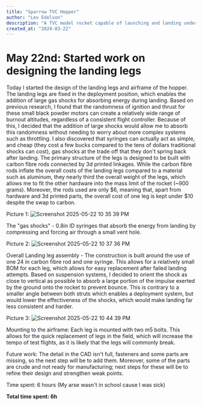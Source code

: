 ```yaml
---
title: "Sparrow TVC Hopper"
author: "Lev Edelson"
description: "A TVC model rocket capable of launching and landing under thrust"
created_at: "2024-03-22"
---
```

# May 22nd: Started work on designing the landing legs
Today I started the design of the landing legs and airframe of the hopper. The landing legs are fixed in the deployment position, which enables the addition of large gas shocks for absorbing energy during landing. Based on previous research, I found that the randomness of ignition and thrust for these small black powder motors can create a relatively wide range of burnout altitudes, regardless of a consistent flight controller. Because of this, I decided that the addition of large shocks would allow me to absorb this randomness without needing to worry about more complex systems such as throttling. I also discovered that syringes can actually act as simple, and cheap (they cost a few bucks compared to the tens of dollars traditional shocks can cost), gas shocks at the trade off that they don't spring back after landing. The primary structure of the legs is designed to be built with carbon fibre rods connected by 3d printed linkages. While the carbon fibre rods inflate the overall costs of the landing legs compared to a material such as aluminum, they nearly third the overall weight of the legs, which allows me to fit the other hardware into the mass limit of the rocket (~900 grams). Moreover, the rods used are only $6, meaning that, apart from hardware and 3d printed parts, the overall cost of one leg is kept under $10 despite the swap to carbon. 

Picture 1:
![Screenshot 2025-05-22 10 35 39 PM](https://github.com/user-attachments/assets/ae3017de-8516-429c-a880-9c042546d303)

The "gas shocks" - 0.8in ID syringes that absorb the energy from landing by compressing and forcing air through a small vent hole.

Picture 2:
![Screenshot 2025-05-22 10 37 36 PM](https://github.com/user-attachments/assets/d7110e97-3d39-49a7-9bbb-9d743703be94)

Overall Landing leg assembly - The construction is built around the use of one 24 in carbon fibre rod and one syringe. This allows for a relatively small BOM for each leg, which allows for easy replacement after failed landing attempts. Based on suspension systems, I decided to orient the shock as close to vertical as possible to absorb a large portion of the impulse exerted by the ground onto the rocket to prevent bounce. This is contrary to a smaller angle between both struts which enables a deployment system, but would lower the effectiveness of the shocks, which would make landing far less consistent and harder. 

Picture 3:
![Screenshot 2025-05-22 10 44 39 PM](https://github.com/user-attachments/assets/40a0651f-04df-4ddf-a987-efab305e7326)

Mounting to the airframe: Each leg is mounted with two m5 bolts. This allows for the quick replacement of legs in the field, which will increase the tempo of test flights, as it is likely that the legs will commonly break. 

Future work:
The detail in the CAD isn't full, fasteners and some parts are missing, so the next step will be to add them. Moreover, some of the parts are crude and not ready for manufacturing; next steps for these will be to refine their design and strengthen weak points. 

Time spent:
6 hours (My arse wasn't in school cause I was sick)

**Total time spent: 6h**
